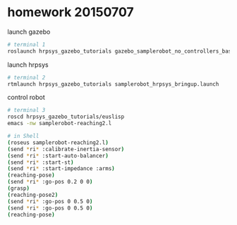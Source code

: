 # homework 20150707

launch gazebo
```bash
# terminal 1
roslaunch hrpsys_gazebo_tutorials gazebo_samplerobot_no_controllers_basket.launch
```

launch hrpsys
```bash
# terminal 2
rtmlaunch hrpsys_gazebo_tutorials samplerobot_hrpsys_bringup.launch
```

control robot
```bash
# terminal 3
roscd hrpsys_gazebo_tutorials/euslisp
emacs -nw samplerobot-reaching2.l

# in Shell
(roseus samplerobot-reaching2.l)
(send *ri* :calibrate-inertia-sensor)
(send *ri* :start-auto-balancer)
(send *ri* :start-st)
(send *ri* :start-impedance :arms)
(reaching-pose)
(send *ri* :go-pos 0.2 0 0)
(grasp)
(reaching-pose2)
(send *ri* :go-pos 0 0.5 0)
(send *ri* :go-pos 0 0.5 0)
(reaching-pose)
```


